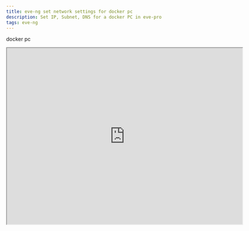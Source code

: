 ```yaml
---
title: eve-ng set network settings for docker pc 
description: Set IP, Subnet, DNS for a docker PC in eve-pro 
tags: eve-ng
---
```


docker pc
<iframe src="https://drive.google.com/file/d/17fg4uosMejVnkzUoK23C1eKpPQ1cNB7v/preview" width="640" height="480" allow="autoplay"></iframe>

